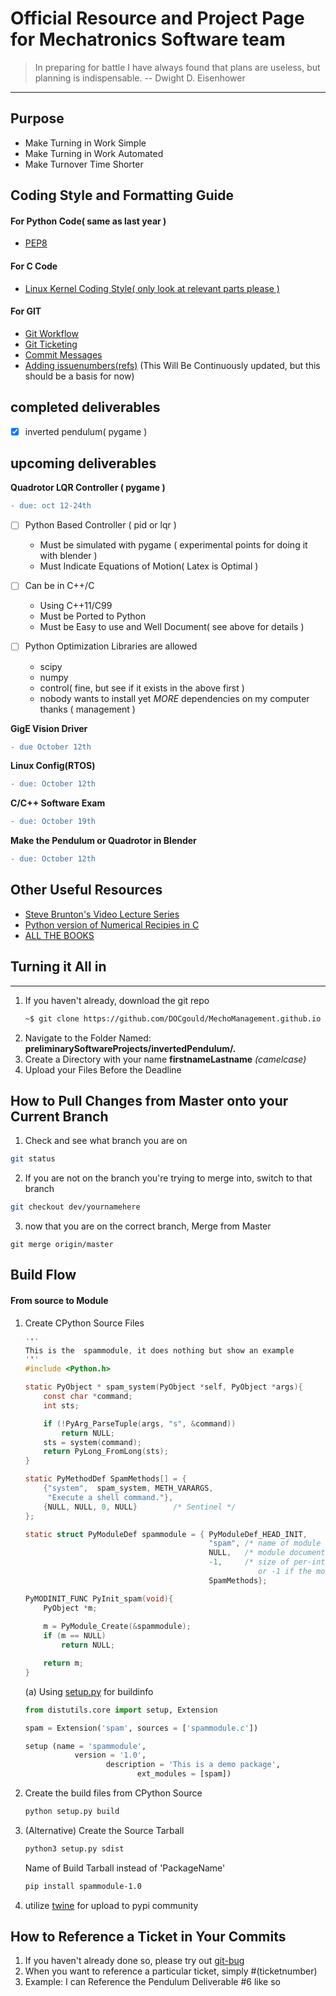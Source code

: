 # Official Resource and Project Page for Mechatronics Software team

>In preparing for battle I have always found that plans are useless, but planning is indispensable.
-- Dwight D. Eisenhower

-- -
## Purpose
* Make Turning in Work Simple
* Make Turning in Work Automated
* Make Turnover Time Shorter

## Coding Style and Formatting Guide

#### For Python Code( same as last year )
* [PEP8](https://www.python.org/dev/peps/pep-0008/)

#### For C Code
* [Linux Kernel Coding Style( only look at relevant parts please )](https://www.kernel.org/doc/html/v4.10/process/coding-style.html#)
#### For GIT
* [Git Workflow](https://guides.github.com/introduction/flow/)
* [Git Ticketing](https://github.com/MichaelMure/git-bug)
* [Commit Messages](https://gist.github.com/robertpainsi/b632364184e70900af4ab688decf6f53)
* [Adding issuenumbers(refs)](https://guides.github.com/features/issues/) 
(This Will Be Continuously updated, but this should be a basis for now)
## completed deliverables
 - [x] inverted pendulum( pygame )

## upcoming deliverables
**Quadrotor LQR Controller ( pygame )**
```diff
- due: oct 12-24th
```
 - [ ] Python Based Controller ( pid or lqr )
    * Must be simulated with pygame ( experimental points for doing it with blender )
    * Must Indicate Equations of Motion( Latex is Optimal )

 - [ ] Can be in C++/C
    * Using C++11/C99
    * Must be Ported to Python
    * Must be Easy to use and Well Document( see above for details )

 - [ ] Python Optimization Libraries are allowed
    * scipy
    * numpy
    * control( fine, but see if it exists in the above first )
    * nobody wants to install yet *MORE* dependencies on my computer thanks ( management )

**GigE Vision Driver**
```diff
- due October 12th
```
**Linux Config(RTOS)**
```diff
- due: October 12th
```
**C/C++ Software Exam**
```diff
- due: October 19th
```
**Make the Pendulum or Quadrotor in Blender**
```diff
- due: October 12th
```
## Other Useful Resources
 * [Steve Brunton's Video Lecture Series](https://www.youtube.com/watch?v=1_UobILf3cc)
 * [Python version of Numerical Recipies in C](http://www-personal.umich.edu/~mejn/computational-physics/)
 * [ALL THE BOOKS](https://libgen.is/)
## Turning it All in
-- -
1. If you haven't already, download the git repo
    ```bash
    ~$ git clone https://github.com/DOCgould/MechoManagement.github.io
    ```
2. Navigate to the Folder Named: **preliminarySoftwareProjects/invertedPendulum/.**
3. Create a Directory with your name **firstnameLastname** *(camelcase)*
4. Upload your Files Before the Deadline

## How to Pull Changes from Master onto your Current Branch
1. Check and see what branch you are on
```bash
git status
```
2. If you are not on the branch you're trying to merge into, switch to that branch
```bash
git checkout dev/yournamehere
```
3. now that you are on the correct branch, Merge from Master
```
git merge origin/master
```

## Build Flow
#### From source to Module
1. Create CPython Source Files
    ```C
    '''
    This is the  spammodule, it does nothing but show an example
    '''
    #include <Python.h>
    
    static PyObject * spam_system(PyObject *self, PyObject *args){
        const char *command;
        int sts;
    
        if (!PyArg_ParseTuple(args, "s", &command))
            return NULL;
        sts = system(command);
        return PyLong_FromLong(sts);
    }
    
    static PyMethodDef SpamMethods[] = {
        {"system",  spam_system, METH_VARARGS,
         "Execute a shell command."},
        {NULL, NULL, 0, NULL}        /* Sentinel */
    };
    
    static struct PyModuleDef spammodule = { PyModuleDef_HEAD_INIT,
                                             "spam", /* name of module */
                                             NULL,   /* module documentation, may be NULL */
                                             -1,     /* size of per-interpreter state of the module,
                                                        or -1 if the module keeps state in global variables. */
                                             SpamMethods};
    
    PyMODINIT_FUNC PyInit_spam(void){
        PyObject *m;
        
        m = PyModule_Create(&spammodule);
        if (m == NULL)
            return NULL;
    
        return m;
    }
    
    ```
    (a) Using [setup.py](https://docs.python.org/3/extending/building.html#building) for buildinfo
    ```python
    from distutils.core import setup, Extension

    spam = Extension('spam', sources = ['spammodule.c'])

    setup (name = 'spammodule',
               version = '1.0',
                      description = 'This is a demo package',
                             ext_modules = [spam])
    ```
2. Create the build files from CPython Source
    ```bash
    python setup.py build
    ```
3. (Alternative) Create the Source Tarball
    ```bash
    python3 setup.py sdist
    ```
     Name of Build Tarball instead of 'PackageName'
     ```bash
    pip install spammodule-1.0
     ```
4. utilize [twine](https://pypi.org/project/twine/) for upload to pypi community

## How to Reference a Ticket in Your Commits
1. If you haven't already done so, please try out [git-bug](https://github.com/MichaelMure/git-bug)
2. When you want to reference a particular ticket, simply #(ticketnumber)
3. Example: I can Reference the Pendulum Deliverable #6 like so
